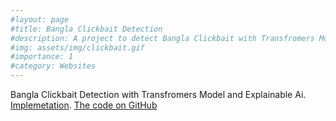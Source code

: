 ```yaml
---
#layout: page
#title: Bangla Clickbait Detection
#description: A project to detect Bangla Clickbait with Transfromers Model and Explainable Ai
#img: assets/img/clickbait.gif
#importance: 1
#category: Websites
---
```


Bangla Clickbait Detection with Transfromers Model and Explainable Ai. [Implemetation](https://banglaclickbert.streamlit.app/). [The code on GitHub](https://github.com/samanjoy2/banglaclickbert)